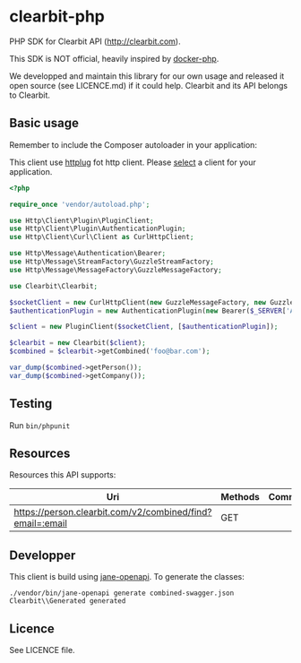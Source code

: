# clearbit-php

PHP SDK for Clearbit API (http://clearbit.com).

This SDK is NOT official, heavily inspired by [docker-php](https://github.com/docker-php/docker-php).

We developped and maintain this library for our own usage and released it open
source (see LICENCE.md) if it could help.
Clearbit and its API belongs to Clearbit.

## Basic usage

Remember to include the Composer autoloader in your application:

This client use [httplug](http://httplug.io/) fot http client. Please
[select](http://docs.php-http.org/en/latest/httplug/users.html) a client for
your application.

```php
<?php

require_once 'vendor/autoload.php';

use Http\Client\Plugin\PluginClient;
use Http\Client\Plugin\AuthenticationPlugin;
use Http\Client\Curl\Client as CurlHttpClient;

use Http\Message\Authentication\Bearer;
use Http\Message\StreamFactory\GuzzleStreamFactory;
use Http\Message\MessageFactory\GuzzleMessageFactory;

use Clearbit\Clearbit;

$socketClient = new CurlHttpClient(new GuzzleMessageFactory, new GuzzleStreamFactory);
$authenticationPlugin = new AuthenticationPlugin(new Bearer($_SERVER['API_TOKEN']));

$client = new PluginClient($socketClient, [$authenticationPlugin]);

$clearbit = new Clearbit($client);
$combined = $clearbit->getCombined('foo@bar.com');

var_dump($combined->getPerson());
var_dump($combined->getCompany());
```

## Testing

Run `bin/phpunit`


## Resources

Resources this API supports:

| Uri                                                                               | Methods   | Comments          |
| ---------------------------------------------------------------------             | --------- | ---------         |
| https://person.clearbit.com/v2/combined/find?email=:email                              | GET       |                   |
## Developper

This client is build using [jane-openapi](https://github.com/jolicode/jane-openapi).
To generate the classes:

```
./vendor/bin/jane-openapi generate combined-swagger.json Clearbit\\Generated generated
```

## Licence

See LICENCE file.
